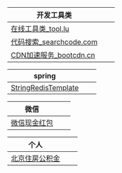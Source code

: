 | 开发工具类        |           |   |
| ------------- |:-------------:| -----:|
| [在线工具类_tool.lu](http://tool.lu/) |  | |
| [代码搜索_searchcode.com](https://searchcode.com/)      |       |   |
| [CDN加速服务_bootcdn.cn](http://www.bootcdn.cn/) |      |    |





| spring |           |   |
| ------------- |:-------------:| -----:|
| [StringRedisTemplate](http://blog.csdn.net/clementad/article/details/44064003)|  |   |



| 微信 |           |   |
| ------------- |:-------------:| -----:|
| [微信现金红包](http://blog.csdn.net/u010486495/article/details/46985213)|  |   |


| 个人 |           |   |
| ------------- |:-------------:| -----:|
| [北京住房公积金](http://www.bjgjj.gov.cn/ywxtgn/201606/t20160623_3924.htm)|  |   |

